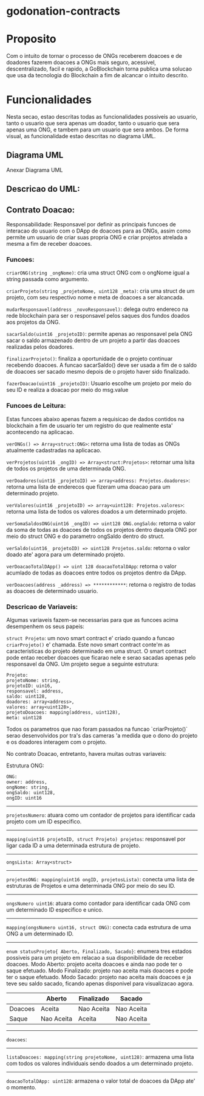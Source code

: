 # godonation-contracts


# Proposito

<p>Com o intuito de tornar o processo de ONGs receberem doacoes e de doadores fazerem doacoes a ONGs mais seguro, acessivel, descentralizado, facil e rapido, a GoBlockchain torna publica uma solucao que usa da tecnologia do Blockchain a fim de alcancar o intuito descrito.</p>

# Funcionalidades

<p>Nesta secao, estao descritas todas as funcionalidades possiveis ao usuario, tanto o usuario que sera apenas um doador, tanto o usuario que sera apenas uma ONG, e tambem para um usuario que sera ambos. De forma visual, as funcionalidade estao descritas no diagrama UML.</p>

## Diagrama UML

Anexar Diagrama UML

## Descricao do UML:

## Contrato Doacao:

<p>Responsabilidade: Responsavel por definir as principais funcoes de interacao do usuario com o DApp de doacoes para as ONGs, assim como permite um usuario de criar suas propria ONG e criar projetos atrelada a mesma a fim de receber doacoes.</p>

### Funcoes:

`criarONG(string _ongNome)`: cria uma struct ONG com o ongNome igual a string passada como argumento.

`criarProjeto(string _projetoNome, uint128 _meta)`: cria uma struct de um projeto, com seu respectivo nome e meta de doacoes a ser alcancada.

`mudarResponsavel(address _novoResponsavel)`: delega outro endereco na rede blockchain para ser o responsavel pelos saques dos fundos doados aos projetos da ONG.

`sacarSaldo(uint16 _projetoID)`: permite apenas ao responsavel pela ONG sacar o saldo armazenado dentro de um projeto a partir das doacoes realizadas pelos doadores.

`finalizarProjeto()`: finaliza a oportunidade de o projeto continuar recebendo doacoes. A funcao sacarSaldo() deve ser usada a fim de o saldo de doacoes ser sacado mesmo depois de o projeto haver sido finalizado.

`fazerDoacao(uint16 _projetoID)`: Usuario escolhe um projeto por meio do seu ID e realiza a doacao por meio do msg.value

### Funcoes de Leitura:

Estas funcoes abaixo apenas fazem a requisicao de dados contidos na blockchain a fim de usuario ter um registro do que realmente esta' acontecendo na aplicacao.

`verONGs() => Array<struct:ONG>`: retorna uma lista de todas as ONGs atualmente cadastradas na aplicacao.

`verProjetos(uint16 _ongID) => Array<struct:Projetos>`: retornar uma lsita de todos os projetos de uma determinada ONG.

`verDoadores(uint16 _projetoID) => array<address: Projetos.doadores>`: retorna uma lista de enderecos que fizeram uma doacao para um determinado projeto.

`verValores(uint16 _projetoID) => array<uint128: Projetos.valores>`: retorna uma lista de todos os valores doados a um determinado projeto.

`verSomaSaldosONG(uint16 _ongID) => uint128 ONG.ongSaldo`: retorna o valor da soma de todas as doacoes de todos os projetos dentro daquela ONG por meio do struct ONG e do parametro ongSaldo dentro do struct.

`verSaldo(uint16_ projetoID) => uint128 Projetos.saldo`: retorna o valor doado ate' agora para um determinado projeto.

`verDoacaoTotalDApp() => uint 128 doacaoTotalDApp`: retorna o valor acumlado de todas as doacoes entre todos os projetos dentro da DApp.

`verDoacoes(address _address) => ************`: retorna o registro de todas as doacoes de determinado usuario.

	 
### Descricao de Variaveis:

<p>Algumas variaveis fazem-se necessarias para que as funcoes acima desempenhem os seus papeis:</p>

`struct Projeto`: um novo smart contract e' criado quando a funcao `criarProjeto()` e' chamada. Este novo smart contract conte'm as caracteristicas do projeto determinado em uma struct. O smart contract pode entao receber doacoes que ficarao nele e serao sacadas apenas pelo responsavel da ONG. Um projeto segue a seguinte estrutura: 
```
Projeto:
projetoNome: string,
projetoID: uin16,
responsavel: address,
saldo: uint128,
doadores: array<address>,
valores: array<uint128>,
projetoDoacoes: mapping(address, uint128),
meta: uint128
```

<p>Todos os parametros que nao foram passados na funcao `criarProjeto()` serao desenvolvidos por tra's das cameras 'a medida que o dono do projeto e os doadores interagem com o projeto.</p>

<p>No contrato Doacao, entretanto, havera muitas outras variaveis:</p>

Estrutura ONG:
```
ONG:
owner: address,
ongNome: string,
ongSaldo: uint128,
ongID: uint16
```

---

`projetosNumero`: atuara como um contador de projetos para identificar cada projeto com um ID especifico.

---

`mapping(uint16 projetoID, struct Projeto) projetos`: responsavel por ligar cada ID a uma determinada estrutura de projeto.

---

`ongsLista: Array<struct>` 

----

`projetosONG: mapping(uint16 ongID, projetosLista)`: conecta uma lista de estruturas de Projetos e uma determinada ONG por meio do seu ID.

----

`ongsNumero uint16`: atuara como contador para identificar cada ONG com um determinado ID especifico e unico.

----

`mapping(ongsNumero uint16, struct ONG)`: conecta cada estrutura de uma ONG a um determinado ID.

---

`enum statusProjeto{ Aberto, Finalizado, Sacado}`: enumera  tres estados possiveis para um projeto em relacao a sua disponibilidade de receber doacoes. Modo Aberto: projeto aceita doacoes e ainda nao pode ter o saque efetuado. Modo Finalizado: projeto nao aceita mais doacoes e pode ter o saque efetuado. Modo Sacado: projeto nao aceita mais doacoes e ja teve seu saldo sacado, ficando apenas disponivel para visualizacao agora.

|                |Aberto                          |Finalizado                         |   Sacado                                 |
|----------------|----------------|----------------|------------------
|Doacoes |         Aceita         |  Nao Aceita            |      Nao Aceita      |
|Saque          |      Nao Aceita | Aceita           |         Nao Aceita       |

----

`doacoes`:

----

`listaDoacoes: mapping(string projetoNome, uint128)`: armazena uma lista com todos os valores individuais sendo doados a um determinado projeto.

----

`doacaoTotalDApp: uint128`: armazena o valor total de doacoes da DApp ate' o momento.
